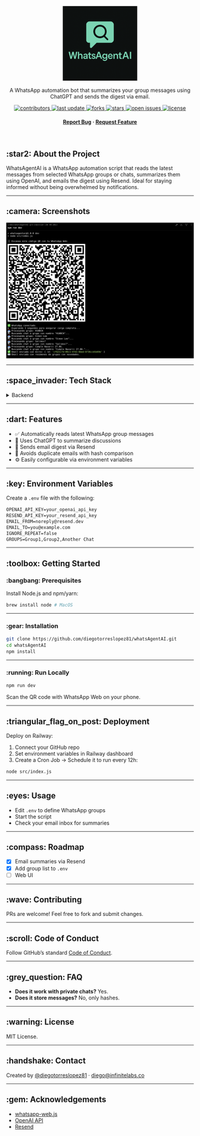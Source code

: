 <!--
Hey, thanks for using the awesome-readme-template template.  
If you have any enhancements, then fork this project and create a pull request
or just open an issue with the label "enhancement".

Don't forget to give this project a star for additional support ;)
Maybe you can mention me or this repo in the acknowledgements too
-->

<div align="center">
  <img src="assets/logo.png" alt="logo" width="200" height="auto" />
  <p>
    A WhatsApp automation bot that summarizes your group messages using ChatGPT and sends the digest via email.
  </p>

<!-- Badges -->

<p>
  <a href="https://github.com/diegotorreslopez81/whatsAgentAI/graphs/contributors">
    <img src="https://img.shields.io/github/contributors/diegotorreslopez81/whatsAgentAI" alt="contributors" />
  </a>
  <a href="https://github.com/diegotorreslopez81/whatsAgentAI">
    <img src="https://img.shields.io/github/last-commit/diegotorreslopez81/whatsAgentAI" alt="last update" />
  </a>
  <a href="https://github.com/diegotorreslopez81/whatsAgentAI/network/members">
    <img src="https://img.shields.io/github/forks/diegotorreslopez81/whatsAgentAI" alt="forks" />
  </a>
  <a href="https://github.com/diegotorreslopez81/whatsAgentAI/stargazers">
    <img src="https://img.shields.io/github/stars/diegotorreslopez81/whatsAgentAI" alt="stars" />
  </a>
  <a href="https://github.com/diegotorreslopez81/whatsAgentAI/issues/">
    <img src="https://img.shields.io/github/issues/diegotorreslopez81/whatsAgentAI" alt="open issues" />
  </a>
  <a href="https://github.com/diegotorreslopez81/whatsAgentAI/blob/main/LICENSE">
    <img src="https://img.shields.io/github/license/diegotorreslopez81/whatsAgentAI.svg" alt="license" />
  </a>
</p>

<h4>
  <a href="https://github.com/diegotorreslopez81/whatsAgentAI/issues/">Report Bug</a>
  <span> · </span>
  <a href="https://github.com/diegotorreslopez81/whatsAgentAI/issues/">Request Feature</a>
</h4>
</div>

<br />

## \:star2: About the Project

WhatsAgentAI is a WhatsApp automation script that reads the latest messages from selected WhatsApp groups or chats, summarizes them using OpenAI, and emails the digest using Resend. Ideal for staying informed without being overwhelmed by notifications.

---

## \:camera: Screenshots

<div align="center">
  <img src="assets/screenshot.png" alt="screenshot" />
</div>

---

## \:space\_invader: Tech Stack

<details>
  <summary>Backend</summary>
  <ul>
    <li>Node.js</li>
    <li>whatsapp-web.js</li>
    <li>OpenAI API</li>
    <li>Resend API</li>
  </ul>
</details>

---

## \:dart: Features

* ✅ Automatically reads latest WhatsApp group messages
* 🤖 Uses ChatGPT to summarize discussions
* 📧 Sends email digest via Resend
* 🔁 Avoids duplicate emails with hash comparison
* ⚙️ Easily configurable via environment variables

---

## \:key: Environment Variables

Create a `.env` file with the following:

```env
OPENAI_API_KEY=your_openai_api_key
RESEND_API_KEY=your_resend_api_key
EMAIL_FROM=noreply@resend.dev
EMAIL_TO=you@example.com
IGNORE_REPEAT=false
GROUPS=Group1,Group2,Another Chat
```

---

## \:toolbox: Getting Started

### \:bangbang: Prerequisites

Install Node.js and npm/yarn:

```bash
brew install node # MacOS
```

---

### \:gear: Installation

```bash
git clone https://github.com/diegotorreslopez81/whatsAgentAI.git
cd whatsAgentAI
npm install
```

---

### \:running: Run Locally

```bash
npm run dev
```

Scan the QR code with WhatsApp Web on your phone.

---

## \:triangular\_flag\_on\_post: Deployment

Deploy on Railway:

1. Connect your GitHub repo
2. Set environment variables in Railway dashboard
3. Create a Cron Job → Schedule it to run every 12h:

```bash
node src/index.js
```

---

## \:eyes: Usage

* Edit `.env` to define WhatsApp groups
* Start the script
* Check your email inbox for summaries

---

## \:compass: Roadmap

* [x] Email summaries via Resend
* [x] Add group list to `.env`
* [ ] Web UI

---

## \:wave: Contributing

PRs are welcome! Feel free to fork and submit changes.

---

## \:scroll: Code of Conduct

Follow GitHub’s standard [Code of Conduct](https://docs.github.com/en/site-policy).

---

## \:grey\_question: FAQ

* **Does it work with private chats?** Yes.
* **Does it store messages?** No, only hashes.

---

## \:warning: License

MIT License.

---

## \:handshake: Contact

Created by [@diegotorreslopez81](https://github.com/diegotorreslopez81) · [diego@infinitelabs.co](mailto:diego@infinitelabs.co)

---

## \:gem: Acknowledgements

* [whatsapp-web.js](https://github.com/pedroslopez/whatsapp-web.js)
* [OpenAI API](https://openai.com)
* [Resend](https://resend.com)
